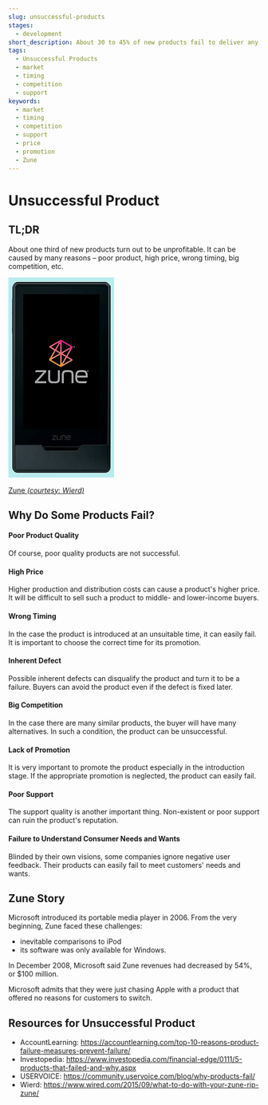```yaml
---
slug: unsuccessful-products
stages:
  - development
short_description: About 30 to 45% of new products fail to deliver any meaningful financial return. There are many reasons why this happens. 
tags:
  - Unsuccessful Products
  - market
  - timing
  - competition
  - support
keywords:
  - market
  - timing
  - competition
  - support
  - price
  - promotion
  - Zune
---
```


# Unsuccessful Product

## TL;DR

About one third of new products turn out to be unprofitable. It can be caused by  many reasons – poor product, high price, wrong timing, big competition, etc.

![](/files/zune.png)

[Zune *(courtesy: Wierd)*](zune.png)

## Why Do Some Products Fail? 

#### Poor Product Quality

Of course, poor quality products are not successful.

#### High Price

Higher production and distribution costs can cause a product's higher price. It will be difficult to sell such a product to middle- and lower-income buyers.

#### Wrong Timing

In the case the product is introduced at an unsuitable time, it can easily fail. It is important to choose the correct time for its promotion.

#### Inherent Defect

Possible inherent defects can disqualify the product and turn it to be a failure. Buyers can avoid the product even if the defect is fixed later. 

#### Big Competition

In the case there are many similar products, the buyer will have many alternatives. In such a condition, the product can be unsuccessful.

#### Lack of Promotion

It is very important to promote the product especially in the introduction stage. If the appropriate promotion is neglected, the product can easily fail.

#### Poor Support

The support quality is another important thing. Non-existent or poor support can ruin the product's reputation. 

#### Failure to Understand Consumer Needs and Wants

Blinded by their own visions, some companies ignore negative user feedback. Their products can easily fail to meet customers' needs and wants.

## Zune Story

Microsoft introduced its portable media player in 2006. From the very beginning, Zune faced these challenges: 

- inevitable comparisons to iPod 
- its software was only available for Windows. 

In December 2008, Microsoft said Zune revenues had decreased by 54%, or $100 million. 

Microsoft admits that they were just chasing Apple with a product that offered no reasons for customers to switch.

## Resources for Unsuccessful Product

- AccountLearning: https://accountlearning.com/top-10-reasons-product-failure-measures-prevent-failure/ 
- Investopedia: https://www.investopedia.com/financial-edge/0111/5-products-that-failed-and-why.aspx
- USERVOICE: https://community.uservoice.com/blog/why-products-fail/
- Wierd: https://www.wired.com/2015/09/what-to-do-with-your-zune-rip-zune/ 
